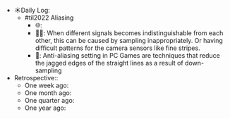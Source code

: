 - ☀️Daily Log:
    - #til2022 Aliasing
        - 🌐:
        - 💁‍♂️: When different signals becomes indistinguishable from each other, this can be caused by sampling inappropriately. Or having difficult patterns for the camera sensors like fine stripes.
        - 🤔: Anti-aliasing setting in PC Games are techniques that reduce the jagged edges of the straight lines as a result of down-sampling
- Retrospective::
    - One week ago:
    - One month ago:
    - One quarter ago:
    - One year ago:
